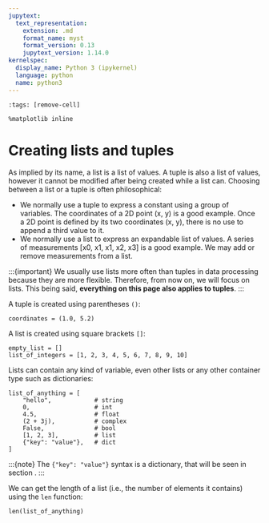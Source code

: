 ```yaml
---
jupytext:
  text_representation:
    extension: .md
    format_name: myst
    format_version: 0.13
    jupytext_version: 1.14.0
kernelspec:
  display_name: Python 3 (ipykernel)
  language: python
  name: python3
---
```


```{code-cell} ipython3
:tags: [remove-cell]

%matplotlib inline
```


# Creating lists and tuples

As implied by its name, a list is a list of values. A tuple is also a list of values, however it cannot be modified after being created while a list can. Choosing between a list or a tuple is often philosophical:
- We normally use a tuple to express a constant using a group of variables. The coordinates of a 2D point (x, y) is a good example. Once a 2D point is defined by its two coordinates (x, y), there is no use to append a third value to it.
- We normally use a list to express an expandable list of values. A series of measurements \[x0, x1, x1, x2, x3\] is a good example. We may add or remove measurements from a list.

:::{important}
We usually use lists more often than tuples in data processing because they are more flexible. Therefore, from now on, we will focus on lists. This being said, **everything on this page also applies to tuples**.
:::

A tuple is created using parentheses `()`:

```{code-cell} ipython3
coordinates = (1.0, 5.2)
```

A list is created using square brackets `[]`:

```{code-cell} ipython3
empty_list = []
list_of_integers = [1, 2, 3, 4, 5, 6, 7, 8, 9, 10]
```

Lists can contain any kind of variable, even other lists or any other container type such as dictionaries:

```{code-cell} ipython3
list_of_anything = [
    "hello",            # string
    0,                  # int
    4.5,                # float
    (2 + 3j),           # complex
    False,              # bool
    [1, 2, 3],          # list
    {"key": "value"},   # dict
]
```

:::{note}
The `{"key": "value"}` syntax is a dictionary, that will be seen in section [](python_dicts.md).
:::

We can get the length of a list (i.e., the number of elements it contains) using the `len` function:

```{code-cell} ipython3
len(list_of_anything)
```
